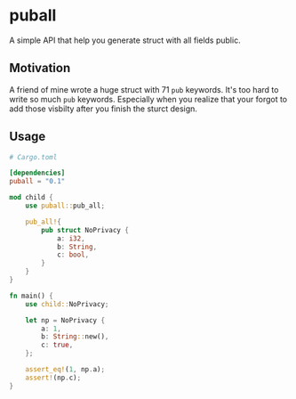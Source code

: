 # puball

A simple API that help you generate struct with all fields public.

## Motivation

A friend of mine wrote a huge struct with 71 `pub` keywords.
It's too hard to write so much `pub` keywords.
Especially when you realize that your forgot to add those visbilty
after you finish the sturct design.

## Usage

```toml
# Cargo.toml

[dependencies]
puball = "0.1"
```

```rust
mod child {
    use puball::pub_all;

    pub_all!{
        pub struct NoPrivacy {
            a: i32,
            b: String,
            c: bool,
        }
    }
}

fn main() {
    use child::NoPrivacy;

    let np = NoPrivacy {
        a: 1,
        b: String::new(),
        c: true,
    };

    assert_eq!(1, np.a);
    assert!(np.c);
}
```
